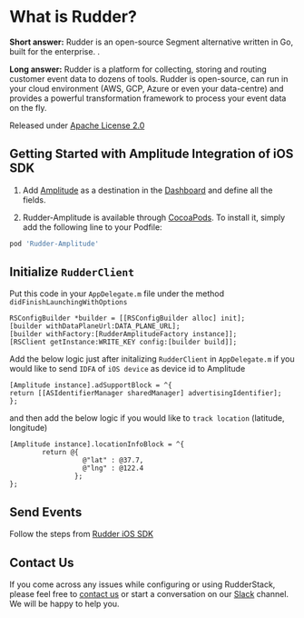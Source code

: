 # What is Rudder?

**Short answer:**
Rudder is an open-source Segment alternative written in Go, built for the enterprise. .

**Long answer:**
Rudder is a platform for collecting, storing and routing customer event data to dozens of tools. Rudder is open-source, can run in your cloud environment (AWS, GCP, Azure or even your data-centre) and provides a powerful transformation framework to process your event data on the fly.

Released under [Apache License 2.0](https://www.apache.org/licenses/LICENSE-2.0)

## Getting Started with Amplitude Integration of iOS SDK
1. Add [Amplitude](https://amplitude.com) as a destination in the [Dashboard](https://app.rudderstack.com/) and define all the fields.


3. Rudder-Amplitude is available through [CocoaPods](https://cocoapods.org). To install
it, simply add the following line to your Podfile:

```ruby
pod 'Rudder-Amplitude'
```

## Initialize ```RudderClient```
Put this code in your `AppDelegate.m` file under the method `didFinishLaunchingWithOptions`
```XCode
RSConfigBuilder *builder = [[RSConfigBuilder alloc] init];
[builder withDataPlaneUrl:DATA_PLANE_URL];
[builder withFactory:[RudderAmplitudeFactory instance]];
[RSClient getInstance:WRITE_KEY config:[builder build]];
```

Add the below logic just after initalizing ```RudderClient``` in ```AppDelegate.m``` if you would like to send ```IDFA``` of ```iOS device``` as device id to Amplitude
```XCode
[Amplitude instance].adSupportBlock = ^{
return [[ASIdentifierManager sharedManager] advertisingIdentifier];
};
```

and then add the below logic if you would like to ```track location``` (latitude, longitude)
```XCode
[Amplitude instance].locationInfoBlock = ^{
        return @{
                  @"lat" : @37.7,
                  @"lng" : @122.4
                };
};
```

## Send Events
Follow the steps from [Rudder iOS SDK](https://github.com/rudderlabs/rudder-sdk-ios)

## Contact Us
If you come across any issues while configuring or using RudderStack, please feel free to [contact us](https://rudderstack.com/contact/) or start a conversation on our [Slack](https://resources.rudderstack.com/join-rudderstack-slack) channel. We will be happy to help you.
